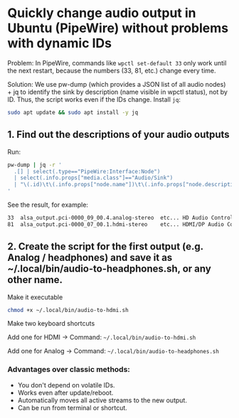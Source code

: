 # Quickly change audio output in Ubuntu (PipeWire) without problems with dynamic IDs
Problem:
In PipeWire, commands like ```wpctl set-default 33``` only work until the next restart, because the numbers (33, 81, etc.) change every time.

Solution:
We use pw-dump (which provides a JSON list of all audio nodes) + jq to identify the sink by description (name visible in wpctl status), not by ID.
Thus, the script works even if the IDs change.
Install ```jq```:
```bash
sudo apt update && sudo apt install -y jq
```
## 1. Find out the descriptions of your audio outputs

Run:
```bash
pw-dump | jq -r '
  .[] | select(.type=="PipeWire:Interface:Node")
  | select(.info.props["media.class"]=="Audio/Sink")
  | "\(.id)\t\(.info.props["node.name"])\t\(.info.props["node.description"])"
'
```
See the result, for example:
```bash
33	alsa_output.pci-0000_09_00.4.analog-stereo	etc... HD Audio Controller Analog Stereo
81	alsa_output.pci-0000_07_00.1.hdmi-stereo	etc... HDMI/DP Audio Controller Digital Stereo (HDMI)
```
## 2. Create the script for the first output (e.g. Analog / headphones) and save it as ~/.local/bin/audio-to-headphones.sh, or any other name.

Make it executable
```bash
chmod +x ~/.local/bin/audio-to-hdmi.sh
```
Make two keyboard shortcuts

Add one for HDMI → Command: ```~/.local/bin/audio-to-hdmi.sh```

Add one for Analog → Command: ```~/.local/bin/audio-to-headphones.sh```

### Advantages over classic methods:
- You don't depend on volatile IDs.
- Works even after update/reboot.
- Automatically moves all active streams to the new output.
- Can be run from terminal or shortcut.
